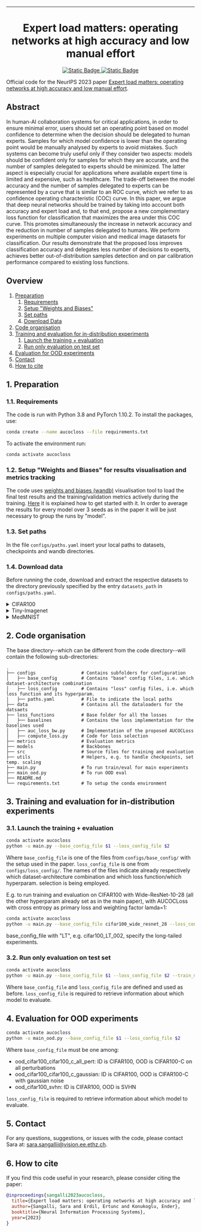  ---

<div align="center">    
 
# Expert load matters: operating networks at high accuracy and low manual effort

[![Static Badge](https://img.shields.io/badge/paper-arXiv-darkred)
](https://arxiv.org/abs/2308.05035)
[![Static Badge](https://img.shields.io/badge/NeurIPS-2023-blue)](https://neurips.cc/Conferences/2023)

</div>

Official code for the NeurIPS 2023 paper [Expert load matters: operating networks at high accuracy and low manual effort](https://arxiv.org/abs/2308.05035). 


## Abstract

In human-AI collaboration systems for critical applications, in order to ensure minimal error, users should set an operating point based on model confidence to determine when the decision should be delegated to human experts. Samples for which model confidence is lower than the operating point would be manually analysed by experts to avoid mistakes. Such systems can become truly useful only if they consider two aspects: models should be confident only for samples for which they are accurate, and the number of samples delegated to experts should be minimized. The latter aspect is especially crucial for applications where available expert time is limited and expensive, such as healthcare. The trade-off between the model accuracy and the number of samples delegated to experts can be represented by a curve that is similar to an ROC curve, which we refer to as confidence operating characteristic (COC) curve. In this paper, we argue that deep neural networks should be trained by taking into account both accuracy and expert load and, to that end, propose a new complementary loss function for classification that maximizes the area under this COC curve. This promotes simultaneously the increase in network accuracy and the reduction in number of samples delegated to humans. We perform experiments on multiple computer vision and medical image datasets for classification. Our results demonstrate that the proposed loss improves classification accuracy and delegates less number of decisions to experts, achieves better out-of-distribution samples detection and on par calibration performance compared to existing loss functions.


## Overview
1. [Preparation](#Preparation)
    1. [Requirements](#Requirements)
    2. [Setup "Weights and Biases"](#wandb)
    3. [Set paths](#paths)
    4. [Download Data](#data)
2. [Code organisation](#code)
3. [Training and evaluation for in-distribution experiments](#traineval)
    1. [Launch the training + evaluation](#launchtraineval)
    2. [Run only evaluation on test set](#eval)
4. [Evaluation for OOD experiments](#ood)
5. [Contact](#contact)
6. [How to cite](#6-how-to-cite)



## 1. Preparation<a name="Preparation"></a>

### 1.1. Requirements<a name="Requirements"></a>
The code is run with Python 3.8 and PyTorch 1.10.2. To install the packages, use:
```bash
conda create --name aucocloss --file requirements.txt
```
To activate the environment run:
```bash
conda activate aucocloss
```

### 1.2. Setup "Weights and Biases" for results visualisation and metrics tracking<a name="wandb"></a>

The code uses [weights and biases (wandb)](https://wandb.ai/site) visualisation tool to load the final test results and the training/validation metrics actively during the training. [Here](https://docs.wandb.ai/quickstart) it is explained how to get started with it. In order to average the results for every model over 3 seeds as in the paper it will be just necessary to group the runs by "model".


### 1.3. Set paths<a name="paths"></a>

In the file `configs/paths.yaml` insert your local paths to datasets, checkpoints and wandb directories. 


### 1.4. Download data<a name="data"></a>

Before running the code, download and extract the respective datasets to the directory previously specified by the entry `datasets_path` in `configs/paths.yaml`.

<details>
  <summary>CIFAR100</summary>

  Dowload CIFAR100 from [here](https://www.cs.toronto.edu/~kriz/cifar.html).
</details>

<details>
  <summary>Tiny-Imagenet</summary>

  Download Tiny-Imagenet by running within your dataset location:
  ```bash
  wget http://cs231n.stanford.edu/tiny-imagenet-200.zip
  ```
And then run [this script](https://gist.github.com/moskomule/2e6a9a463f50447beca4e64ab4699ac4) for properly unzipping it.
</details>

<details>
  <summary>MedMNIST</summary>

  Dowload [MedMNIST (V2)](https://medmnist.com/) from [here](https://zenodo.org/record/6496656).
</details>

## 2. Code organisation<a name="code"></a>

The base directory--which can be different from the code directory--will contain the following sub-directories:

    .
    ├── configs                 # Contains subfolders for configuration
    │   ├── base_config         # Contains "base" config files, i.e. which dataset-architecture combination
    │   ├── loss_config         # Contains "loss" config files, i.e. which loss function and its hyperparam.
    │   ├── paths.yaml          # File to indicate the local paths
    ├── data                    # Contains all the dataloaders for the datsaets
    ├── loss_functions          # Base folder for all the losses
    │   ├── baselines           # Contains the loss implementation for the baselines used
    │   ├── auc_loss_bw.py      # Implementation of the proposed AUCOCLoss
    │   ├── compute_loss.py     # Code for loss selection
    ├── metrics                 # Evaluation metrics
    ├── models                  # Backbones
    ├── src                     # Source files for training and evaluation
    ├── utils                   # Helpers, e.g. to handle checkpoints, set temp. scaling
    ├── main.py                 # To run train/eval for main experiments
    ├── main_ood.py             # To run OOD eval
    ├── README.md              
    └── requirements.txt        # To setup the conda environment

## 3. Training and evaluation for in-distribution experiments<a name="traineval"></a>
### 3.1. Launch the training + evaluation<a name="launchtraineval"></a>
```bash
conda activate aucocloss
python -u main.py --base_config_file $1 --loss_config_file $2
```

Where `base_config_file` is one of the files from `configs/base_config/` with the setup used in the paper. `loss_config_file` is one from `configs/loss_config/`. The names of the files indicate already respectively which dataset-architecture combination and which loss function/which hyperparam. selection is being employed.

E.g. to run training and evaluation on CIFAR100 with Wide-ResNet-10-28 (all the other hyperparam already set as in the main paper), with AUCOCLoss with cross entropy as primary loss and weighting factor lamda=1:

```bash
conda activate aucocloss
python -u main.py --base_config_file cifar100_wide_resnet_28 --loss_config_file auc_secondary_bw_CE_l1
```
base_config_file with "LT", e.g. cifar100_LT_002, specify the long-tailed experiments.

### 3.2. Run only evaluation on test set<a name="eval"></a>
```bash
conda activate aucocloss
python -u main.py --base_config_file $1 --loss_config_file $2 --train_mode 0
```

Where `base_config_file` and `loss_config_file` are defined and used as before. `loss_config_file` is required to retrieve information about which model to evaluate.

## 4. Evaluation for OOD experiments<a name="ood"></a>

```bash
conda activate aucocloss
python -u main_ood.py --base_config_file $1 --loss_config_file $2
```
Where `base_config_file` must be one among:

- ood_cifar100_cifar100_c_all_pert: ID is CIFAR100, OOD is CIFAR100-C on all perturbations
- ood_cifar100_cifar100_c_gaussian: ID is CIFAR100, OOD is CIFAR100-C with gaussian noise
- ood_cifar100_svhn: ID is CIFAR100, OOD is SVHN

`loss_config_file` is required to retrieve information about which model to evaluate.

## 5. Contact<a name="contact"></a>

For any questions, suggestions, or issues with the code, please contact Sara at: sara.sangallii@vision.ee.ethz.ch.


## 6. How to cite<a name="6-how-to-cite"></a>

If you find this code useful in your research, please consider citing the paper:

```bibtex
@inproceedings{sangalli2023aucocloss,
  title={Expert load matters: operating networks at high accuracy and low manual effort},
  author={Sangalli, Sara and Erdil, Ertunc and Konukoglu, Ender},
  booktitle={Neural Information Processing Systems},
  year={2023}
}
```

